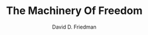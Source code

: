 ---
layout: books
title: The Machinery Of Freedom
subtitle: 
essential: 
categories: ['economics']
author: ['David D. Friedman']
excerpt: .
external_url: http://www.daviddfriedman.com/The_Machinery_of_Freedom_.pdf
---